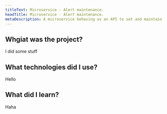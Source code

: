 ```yaml
---
titleText: Microservice - Alert maintenance.
headTitle: Microservice - Alert maintenance.
metaDescription: A microservice behaving as an API to set and maintain alert messages on a website as well as an administrative GUI 
---
```

<h2>Whgiat was the project?</h2>
<p>I did some stuff</p>

<h2>What technologies did I use?</h2>
<p>Hello</p>

<h2>What did I learn?</h2>
<p>Haha</p>